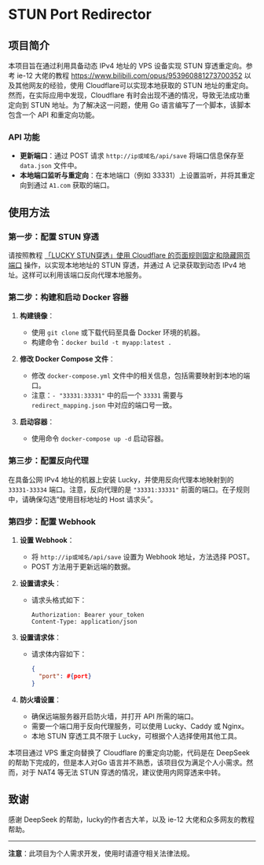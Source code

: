 # STUN Port Redirector

## 项目简介

本项目旨在通过利用具备动态 IPv4 地址的 VPS 设备实现 STUN 穿透重定向。参考 ie-12 大佬的教程 https://www.bilibili.com/opus/953960881273700352 以及其他网友的经验，使用 Cloudflare可以实现本地获取的 STUN 地址的重定向。然而，在实际应用中发现，Cloudflare 有时会出现不通的情况，导致无法成功重定向到 STUN 地址。为了解决这一问题，使用 Go 语言编写了一个脚本，该脚本包含一个 API 和重定向功能。

### API 功能
- **更新端口**：通过 POST 请求 `http://ip或域名/api/save` 将端口信息保存至 `data.json` 文件中。
- **本地端口监听与重定向**：在本地端口（例如 33331）上设置监听，并将其重定向到通过 `A1.com` 获取的端口。

## 使用方法

### 第一步：配置 STUN 穿透
请按照教程 [「LUCKY STUN穿透」使用 Cloudflare 的页面规则固定和隐藏网页端口](https://www.bilibili.com/opus/953960881273700352) 操作，以实现本地地址的 STUN 穿透，并通过 A 记录获取到动态 IPv4 地址。这样可以利用该端口反向代理本地服务。

### 第二步：构建和启动 Docker 容器
1. **构建镜像**：
   - 使用 `git clone` 或下载代码至具备 Docker 环境的机器。
   - 构建命令：`docker build -t myapp:latest .`

2. **修改 Docker Compose 文件**：
   - 修改 `docker-compose.yml` 文件中的相关信息，包括需要映射到本地的端口。
   - 注意：`- "33331:33331"` 中的后一个 `33331` 需要与 `redirect_mapping.json` 中对应的端口号一致。

3. **启动容器**：
   - 使用命令 `docker-compose up -d` 启动容器。

### 第三步：配置反向代理
在具备公网 IPv4 地址的机器上安装 Lucky，并使用反向代理本地映射到的 `33331-33334` 端口。注意，反向代理的是 `"33331:33331"` 前面的端口。在子规则中，请确保勾选“使用目标地址的 Host 请求头”。

### 第四步：配置 Webhook
1. **设置 Webhook**：
   - 将 `http://ip或域名/api/save` 设置为 Webhook 地址，方法选择 POST。
   - POST 方法用于更新远端的数据。

2. **设置请求头**：
   - 请求头格式如下：
     ```
     Authorization: Bearer your_token
     Content-Type: application/json
     ```

3. **设置请求体**：
   - 请求体内容如下：
     ```json
     {
       "port": #{port}
     }
     ```

4. **防火墙设置**：
   - 确保远端服务器开启防火墙，并打开 API 所需的端口。
   - 需要一个端口用于反向代理服务，可以使用 Lucky、Caddy 或 Nginx。
   - 本地 STUN 穿透工具不限于 Lucky，可根据个人选择使用其他工具。

本项目通过 VPS 重定向替换了 Cloudflare 的重定向功能，代码是在 DeepSeek 的帮助下完成的，但是本人对Go 语言并不熟悉，该项目仅为满足个人小需求。然而，对于 NAT4 等无法 STUN 穿透的情况，建议使用内网穿透来中转。

## 致谢
感谢 DeepSeek 的帮助，lucky的作者古大羊，以及 ie-12 大佬和众多网友的教程帮助。

---
**注意**：此项目为个人需求开发，使用时请遵守相关法律法规。